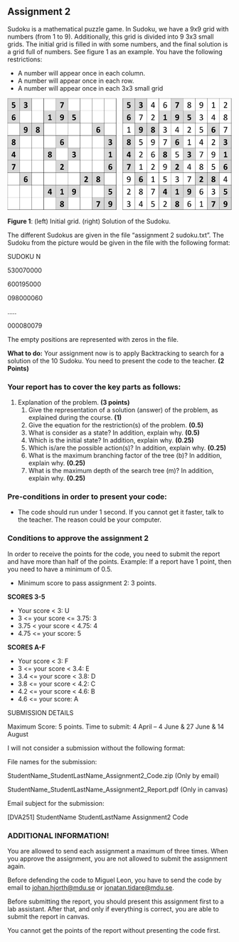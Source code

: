 ## Assignment 2
Sudoku is a mathematical puzzle game. In Sudoku, we have a 9x9 grid with numbers (from 1 to 9). Additionally, this grid is divided into 9 3x3 small grids. The initial grid is filled in with some numbers, and the final solution is a grid full of numbers. See figure 1 as an example. You have the following restrictions:
- A number will appear once in each column.
- A number will appear once in each row.
- A number will appear once in each 3x3 small grid


<img src="https://github.com/johanhjorth/DVA264/blob/main/assets/sudoku.png" alt="Sudoku Puzzle" style="height: 250px; width:553px;"/>

**Figure 1**: (left) Initial grid. (right) Solution of the Sudoku.

The different Sudokus are given in the file “assignment 2 sudoku.txt”. The Sudoku from the picture would be given in the file with the following format:

SUDOKU N

530070000

600195000

098000060

.....

000080079

The empty positions are represented with zeros in the file.

**What to do:** Your assignment now is to apply Backtracking to search for a solution of the 10 Sudoku. You need to present the code to the teacher. **(2 Points)**

### Your report has to cover the key parts as follows:
1. Explanation of the problem. **(3 points)**
    1. Give the representation of a solution (answer) of the problem, as explained during the course. **(1)**
    2. Give the equation for the restriction(s) of the problem. **(0.5)**
    3. What is consider as a state? In addition, explain why. **(0.5)**
    4. Which is the initial state? In addition, explain why. **(0.25)**
    5. Which is/are the possible action(s)? In addition, explain why. **(0.25)**
    6. What is the maximum branching factor of the tree (b)? In addition, explain why. **(0.25)**
    7. What is the maximum depth of the search tree (m)? In addition, explain why. **(0.25)**
### Pre-conditions in order to present your code:
- The code should run under 1 second. If you cannot get it faster, talk to the teacher. The reason could be your computer.

### Conditions to approve the assignment 2
In order to receive the points for the code, you need to submit the report and have more than half of the points. Example: If a report have 1 point, then you need to have a minimum of 0.5.
- Minimum score to pass assignment 2: 3 points.

**SCORES 3-5**
- Your score < 3: U
- 3 <= your score <= 3.75: 3
- 3.75 < your score < 4.75: 4
- 4.75 <= your score: 5

**SCORES A-F**
- Your score < 3: F
- 3 <= your score < 3.4: E
- 3.4 <= your score < 3.8: D
- 3.8 <= your score < 4.2: C
- 4.2 <= your score < 4.6: B
- 4.6 <= your score: A

SUBMISSION DETAILS

Maximum Score: 5 points.
Time to submit: 4 April – 4 June & 27 June & 14 August

I will not consider a submission without the following format:

File names for the submission:

StudentName_StudentLastName_Assignment2_Code.zip (Only by email)

StudentName_StudentLastName_Assignment2_Report.pdf (Only in canvas)


Email subject for the submission:

[DVA251] StudentName StudentLastName Assignment2 Code

### ADDITIONAL INFORMATION!
You are allowed to send each assignment a maximum of three times. When you approve the
assignment, you are not allowed to submit the assignment again.

Before defending the code to Miguel Leon, you have to send the code by email to johan.hjorth@mdu.se or jonatan.tidare@mdu.se.

Before submitting the report, you should present this assignment first to a lab assistant. After that, and only if everything is correct, you are able to submit the report in canvas.

You cannot get the points of the report without presenting the code first.
